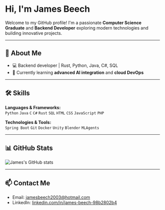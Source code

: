 # Hi, I'm James Beech

Welcome to my GitHub profile! I'm a passionate **Computer Science Graduate** and **Backend Developer** exploring modern technologies and building innovative projects.  

---

## 🔭 About Me
- 💻 Backend developer | Rust, Python, Java, C#, SQL
- 🌱 Currently learning **advanced AI integration** and **cloud DevOps**

---

## 🛠 Skills

**Languages & Frameworks:**  
`Python` `Java` `C` `C#` `Rust` `SQL` `HTML` `CSS` `JavaScript` `PHP`  

**Technologies & Tools:**  
`Spring Boot` `Git` `Docker` `Unity` `Blender` `MLAgents`  

---

## 📊 GitHub Stats
![James's GitHub stats](https://github-readme-stats.vercel.app/api?username=jamesbeech2003&show_icons=true&theme=radical)

---

## 📫 Contact Me
- Email: [jamesbeech2003@hotmail.com](mailto:jamesbeech2003@hotmail.com)  
- LinkedIn: [linkedin.com/in/james-beech-98b2802b4](https://www.linkedin.com/in/james-beech-98b2802b4/)  


